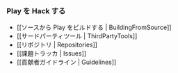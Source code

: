 <!--
### Hacking Play
-->
### Play を Hack する

<!--
- [[Building Play from source | BuildingFromSource]]
- [[3rd Party Tools | ThirdPartyTools]]
- [[Repositories | Repositories]]
- [[Issues tracker | Issues]]
- [[Contributor guidelines | Guidelines]]
-->
- [[ソースから Play をビルドする | BuildingFromSource]]
- [[サードパーティツール | ThirdPartyTools]]
- [[リポジトリ | Repositories]]
- [[課題トラッカ | Issues]]
- [[貢献者ガイドライン | Guidelines]]